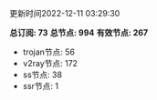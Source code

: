 更新时间2022-12-11 03:29:30

**总订阅: 73**
**总节点: 994**
**有效节点: 267**
- trojan节点: 56
- v2ray节点: 172
- ss节点: 38
- ssr节点: 1
